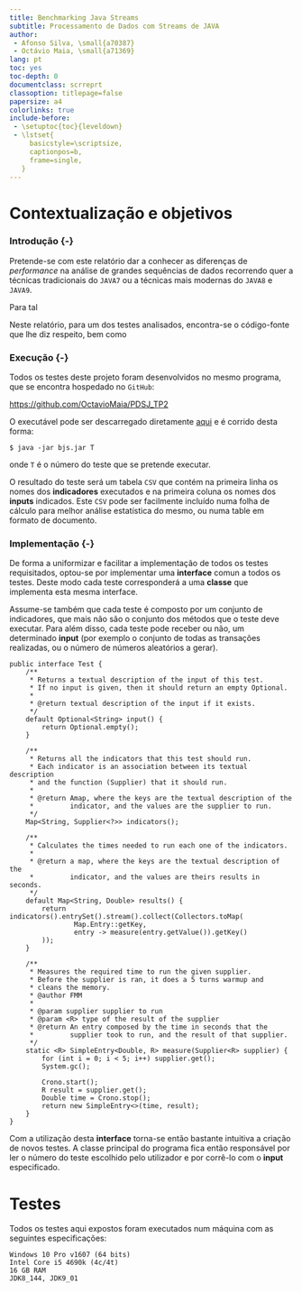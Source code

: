 ```yaml
---
title: Benchmarking Java Streams
subtitle: Processamento de Dados com Streams de JAVA
author:
 - Afonso Silva, \small{a70387}
 - Octávio Maia, \small{a71369}
lang: pt
toc: yes
toc-depth: 0
documentclass: scrreprt
classoption: titlepage=false
papersize: a4
colorlinks: true
include-before:
 - \setuptoc{toc}{leveldown}
 - \lstset{
     basicstyle=\scriptsize,
     captionpos=b,
     frame=single,
   }
---
```


Contextualização e objetivos
============================

### Introdução {-}

Pretende-se com este relatório dar a conhecer as diferenças de *performance*
na análise de grandes sequências de dados recorrendo quer a técnicas
tradicionais do `JAVA7` ou a técnicas mais modernas do `JAVA8` e `JAVA9`.

Para tal

Neste relatório, para um dos testes analisados, encontra-se o código-fonte
que lhe diz respeito, bem como 

### Execução {-}

Todos os testes deste projeto foram desenvolvidos no mesmo programa, que se
encontra hospedado no `GitHub`:

<https://github.com/OctavioMaia/PDSJ_TP2>

O executável pode ser descarregado diretamente
[aqui](https://github.com/OctavioMaia/PDSJ_TP2/blob/master/bjs.jar?raw=true) e
é corrido desta forma:

	$ java -jar bjs.jar T

onde `T` é o número do teste que se pretende executar.

O resultado do teste será um tabela `CSV` que contém na primeira linha os
nomes dos **indicadores** executados e na primeira coluna os nomes dos
**inputs** indicados. Este `CSV` pode ser facilmente incluído numa folha de
cálculo para melhor análise estatística do mesmo, ou numa table em formato de
documento.

### Implementação {-}

De forma a uniformizar e facilitar a implementação de todos os testes
requisitados, optou-se por implementar uma **interface** comun a todos os
testes. Deste modo cada teste corresponderá a uma **classe** que implementa
esta mesma interface.

Assume-se também que cada teste é composto por um conjunto de indicadores, que
mais não são o conjunto dos métodos que o teste deve executar. Para além disso,
cada teste pode receber ou não, um determinado **input** (por exemplo o
conjunto de todas as transações realizadas, ou o número de números aleatórios a
gerar).


```{.java}
public interface Test {
    /**
     * Returns a textual description of the input of this test.
     * If no input is given, then it should return an empty Optional.
     *
     * @return textual description of the input if it exists.
     */
    default Optional<String> input() {
        return Optional.empty();
    }

    /**
     * Returns all the indicators that this test should run.
     * Each indicator is an association between its textual description
     * and the function (Supplier) that it should run.
     *
     * @return Amap, where the keys are the textual description of the
     *         indicator, and the values are the supplier to run.
     */
    Map<String, Supplier<?>> indicators();

    /**
     * Calculates the times needed to run each one of the indicators.
     *
     * @return a map, where the keys are the textual description of the
     *         indicator, and the values are theirs results in seconds.
     */
    default Map<String, Double> results() {
        return indicators().entrySet().stream().collect(Collectors.toMap(
                Map.Entry::getKey,
                entry -> measure(entry.getValue()).getKey()
        ));
    }

    /**
     * Measures the required time to run the given supplier.
     * Before the supplier is ran, it does a 5 turns warmup and
     * cleans the memory.
     * @author FMM
     *
     * @param supplier supplier to run
     * @param <R> type of the result of the supplier
     * @return An entry composed by the time in seconds that the
     *         supplier took to run, and the result of that supplier.
     */
    static <R> SimpleEntry<Double, R> measure(Supplier<R> supplier) {
        for (int i = 0; i < 5; i++) supplier.get();
        System.gc();

        Crono.start();
        R result = supplier.get();
        Double time = Crono.stop();
        return new SimpleEntry<>(time, result);
    }
}
```

Com a utilização desta **interface** torna-se então bastante intuitiva a
criação de novos testes. A classe principal do programa fica então responsável
por ler o número do teste escolhido pelo utilizador e por corrê-lo com o
**input** especificado.


Testes
======

Todos os testes aqui expostos foram executados num máquina com as seguintes
especificações:

    Windows 10 Pro v1607 (64 bits)
    Intel Core i5 4690k (4c/4t)
    16 GB RAM
    JDK8_144, JDK9_01
